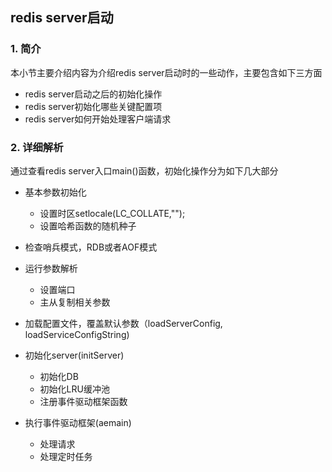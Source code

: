 ## redis server启动
### 1. 简介
本小节主要介绍内容为介绍redis server启动时的一些动作，主要包含如下三方面
- redis server启动之后的初始化操作
- redis server初始化哪些关键配置项
- redis server如何开始处理客户端请求

### 2. 详细解析
通过查看redis server入口main()函数，初始化操作分为如下几大部分
- 基本参数初始化
    - 设置时区setlocale(LC_COLLATE,"");
    - 设置哈希函数的随机种子

- 检查哨兵模式，RDB或者AOF模式
- 运行参数解析
    - 设置端口
    - 主从复制相关参数

- 加载配置文件，覆盖默认参数（loadServerConfig, loadServiceConfigString)
- 初始化server(initServer)
    - 初始化DB
    - 初始化LRU缓冲池
    - 注册事件驱动框架函数
- 执行事件驱动框架(aemain)
    - 处理请求
    - 处理定时任务

